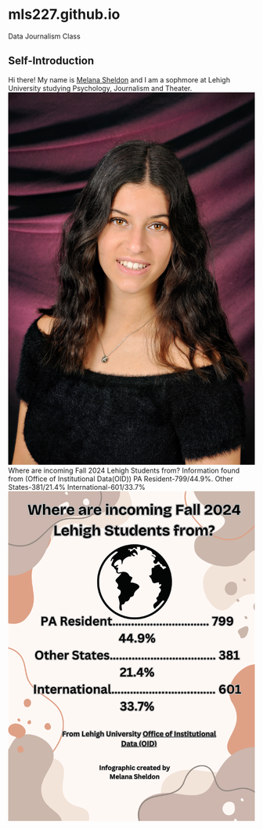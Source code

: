 # mls227.github.io
Data Journalism Class
## Self-Introduction
Hi there! My name is [Melana Sheldon](https://www.linkedin.com/in/melana-sheldon-60941b289/) and I am a sophmore at Lehigh University studying Psychology, Journalism and Theater. 
![picture1me](https://github.com/mls227/mls227.github.io/blob/main/IMG_5243.jpeg?raw=true)
Where are incoming Fall 2024 Lehigh Students from? Information found from (Office of Institutional Data(OID)) 
PA Resident-799/44.9%. Other States-381/21.4% International-601/33.7%
![infographic1](https://github.com/mls227/mls227.github.io/blob/main/Data%20Journalism%20infographic.png?raw=true)

